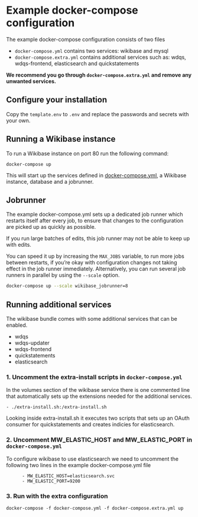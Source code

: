 # Example docker-compose configuration

The example docker-compose configuration consists of two files

* `docker-compose.yml` contains two services: wikibase and mysql
* `docker-compose.extra.yml` contains additional services such as: wdqs, wdqs-frontend, elasticsearch and quickstatements 

**We recommend you go through `docker-compose.extra.yml` and remove any unwanted services.**

## Configure your installation

Copy the `template.env` to `.env` and replace the passwords and secrets with your own.

## Running a Wikibase instance

To run a Wikibase instance on port 80 run the following command:

```
docker-compose up
```

This will start up the services defined in [docker-compose.yml](docker-compose.yml), a Wikibase instance, database and a jobrunner.

## Jobrunner
The example docker-compose.yml sets up a dedicated job runner which restarts itself after every job, to ensure that changes to the configuration are picked up as quickly as possible.

If you run large batches of edits, this job runner may not be able to keep up with edits.

You can speed it up by increasing the `MAX_JOBS` variable, to run more jobs between restarts, if you’re okay with configuration changes not taking effect in the job runner immediately.
Alternatively, you can run several job runners in parallel by using the `--scale` option.

```sh
docker-compose up --scale wikibase_jobrunner=8
```

## Running additional services

The wikibase bundle comes with some additional services that can be enabled.

- wdqs
- wdqs-updater
- wdqs-frontend
- quickstatements
- elasticsearch

### 1. Uncomment the extra-install scripts in `docker-compose.yml` 

In the volumes section of the wikibase service there is one commented line that automatically sets up the extensions needed for the additional services.

```
- ./extra-install.sh:/extra-install.sh
```

Looking inside extra-install.sh it executes two scripts that sets up an OAuth consumer for quickstatements and creates indicies for elasticsearch.

### 2. Uncomment MW_ELASTIC_HOST and MW_ELASTIC_PORT in `docker-compose.yml`

To configure wikibase to use elasticsearch we need to uncomment the following two lines in the example docker-compose.yml file
```
      - MW_ELASTIC_HOST=elasticsearch.svc
      - MW_ELASTIC_PORT=9200
``` 

### 3. Run with the extra configuration

```
docker-compose -f docker-compose.yml -f docker-compose.extra.yml up
```
